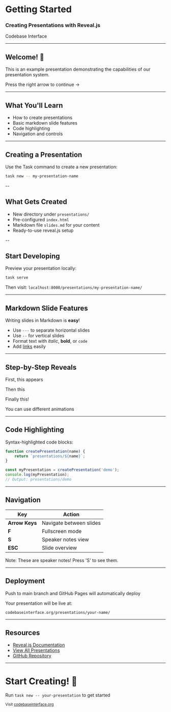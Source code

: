 # Getting Started

### Creating Presentations with Reveal.js

Codebase Interface

---

## Welcome! 👋

This is an example presentation demonstrating the capabilities of our presentation system.

Press the right arrow to continue → <!-- .element: class="fragment" -->

---

## What You'll Learn

- How to create presentations <!-- .element: class="fragment" -->
- Basic markdown slide features <!-- .element: class="fragment" -->
- Code highlighting <!-- .element: class="fragment" -->
- Navigation and controls <!-- .element: class="fragment" -->

---

## Creating a Presentation

Use the Task command to create a new presentation:

```bash
task new -- my-presentation-name
```

--

## What Gets Created

- New directory under `presentations/`
- Pre-configured `index.html`
- Markdown file `slides.md` for your content
- Ready-to-use reveal.js setup

--

## Start Developing

Preview your presentation locally:

```bash
task serve
```

Then visit: `localhost:8000/presentations/my-presentation-name/`

---

## Markdown Slide Features

Writing slides in Markdown is **easy**!

- Use `---` to separate horizontal slides
- Use `--` for vertical slides
- Format text with *italic*, **bold**, or `code`
- Add [links](https://revealjs.com) easily

---

## Step-by-Step Reveals

First, this appears <!-- .element: class="fragment fade-in" -->

Then this <!-- .element: class="fragment fade-in" -->

Finally this! <!-- .element: class="fragment fade-in" -->

You can use different animations <!-- .element: class="fragment" style="color: #42affa;" -->

---

## Code Highlighting

Syntax-highlighted code blocks:

```javascript
function createPresentation(name) {
    return `presentations/${name}`;
}

const myPresentation = createPresentation('demo');
console.log(myPresentation);
// Output: presentations/demo
```

---

## Navigation

| Key | Action |
|-----|--------|
| **Arrow Keys** | Navigate between slides |
| **F** | Fullscreen mode |
| **S** | Speaker notes view |
| **ESC** | Slide overview |

Note:
These are speaker notes! Press 'S' to see them.

---

## Deployment

Push to main branch and GitHub Pages will automatically deploy

Your presentation will be live at:

`codebaseinterface.org/presentations/your-name/`

---

## Resources

- [Reveal.js Documentation](https://revealjs.com/)
- [View All Presentations](../)
- [GitHub Repository](https://github.com/codebase-interface/presentations)

---

# Start Creating! 🚀

Run `task new -- your-presentation` to get started

<small>Visit [codebaseinterface.org](https://codebaseinterface.org)</small>

